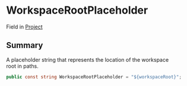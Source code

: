 # WorkspaceRootPlaceholder

Field in [Project](yarn.compiler.project.md)

## Summary

A placeholder string that represents the location of the workspace\
root in paths.

```csharp
public const string WorkspaceRootPlaceholder = "${workspaceRoot}";
```

